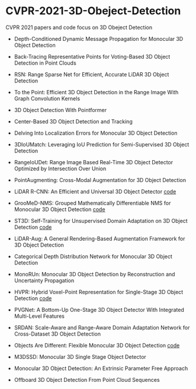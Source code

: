 # CVPR-2021-3D-Obeject-Detection
CVPR 2021 papers and code focus on 3D Obeject Detection
- Depth-Conditioned Dynamic Message Propagation for Monocular 3D Object Detection
- Back-Tracing Representative Points for Voting-Based 3D Object Detection in Point Clouds
- RSN: Range Sparse Net for Efficient, Accurate LiDAR 3D Object Detection
- To the Point: Efficient 3D Object Detection in the Range Image With Graph Convolution Kernels
- 3D Object Detection With Pointformer
- Center-Based 3D Object Detection and Tracking
- Delving Into Localization Errors for Monocular 3D Object Detection
- 3DIoUMatch: Leveraging IoU Prediction for Semi-Supervised 3D Object Detection
- RangeIoUDet: Range Image Based Real-Time 3D Object Detector Optimized by Intersection Over Union
- PointAugmenting: Cross-Modal Augmentation for 3D Object Detection

- LiDAR R-CNN: An Efficient and Universal 3D Object Detector 
 [code](https://github.com/tusimple/LiDAR_RCNN)
 
- GrooMeD-NMS: Grouped Mathematically Differentiable NMS for Monocular 3D Object Detection [code](https://github.com/abhi1kumar/groomed_nms)
- ST3D: Self-Training for Unsupervised Domain Adaptation on 3D Object Detection [code](https://github.com/CVMI-Lab/ST3D)
- LiDAR-Aug: A General Rendering-Based Augmentation Framework for 3D Object Detection
- Categorical Depth Distribution Network for Monocular 3D Object Detection
- MonoRUn: Monocular 3D Object Detection by Reconstruction and Uncertainty Propagation
- HVPR: Hybrid Voxel-Point Representation for Single-Stage 3D Object Detection [code](https://github.com/cvlab-yonsei/HVPR)
- PVGNet: A Bottom-Up One-Stage 3D Object Detector With Integrated Multi-Level Features
- SRDAN: Scale-Aware and Range-Aware Domain Adaptation Network for Cross-Dataset 3D Object Detection
- Objects Are Different: Flexible Monocular 3D Object Detection [code](https://github.com/zhangyp15/MonoFlex)
- M3DSSD: Monocular 3D Single Stage Object Detector
- Monocular 3D Object Detection: An Extrinsic Parameter Free Approach
- Offboard 3D Object Detection From Point Cloud Sequences
